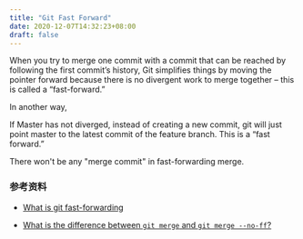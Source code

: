 ```yaml
---
title: "Git Fast Forward"
date: 2020-12-07T14:32:23+08:00
draft: false
---
```


When you try to merge one commit with a commit that can be reached by following the first commit’s history, Git simplifies things by moving the pointer forward because there is no divergent work to merge together – this is called a “fast-forward.”

In another way,

If Master has not diverged, instead of creating a new commit, git will just point master to the latest commit of the feature branch. This is a “fast forward.”

There won't be any "merge commit" in fast-forwarding merge.

### 参考资料

- [What is git fast-forwarding](https://stackoverflow.com/questions/29673869/what-is-git-fast-forwarding)

- [What is the difference between `git merge` and `git merge --no-ff`?](https://stackoverflow.com/questions/9069061/what-is-the-difference-between-git-merge-and-git-merge-no-ff)